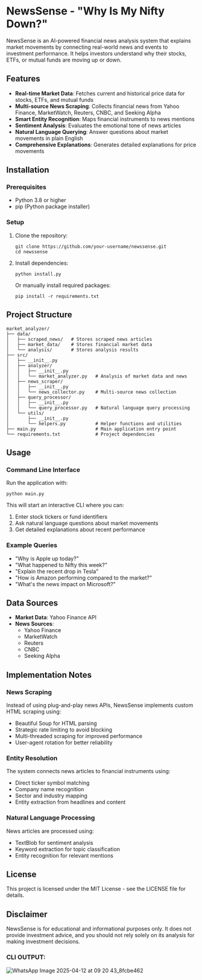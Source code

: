 # NewsSense - "Why Is My Nifty Down?"

NewsSense is an AI-powered financial news analysis system that explains market movements by connecting real-world news and events to investment performance. It helps investors understand why their stocks, ETFs, or mutual funds are moving up or down.

## Features

- **Real-time Market Data**: Fetches current and historical price data for stocks, ETFs, and mutual funds
- **Multi-source News Scraping**: Collects financial news from Yahoo Finance, MarketWatch, Reuters, CNBC, and Seeking Alpha
- **Smart Entity Recognition**: Maps financial instruments to news mentions
- **Sentiment Analysis**: Evaluates the emotional tone of news articles
- **Natural Language Querying**: Answer questions about market movements in plain English
- **Comprehensive Explanations**: Generates detailed explanations for price movements

## Installation

### Prerequisites

- Python 3.8 or higher
- pip (Python package installer)

### Setup

1. Clone the repository:
   ```
   git clone https://github.com/your-username/newssense.git
   cd newssense
   ```

2. Install dependencies:
   ```
   python install.py
   ```
   
   Or manually install required packages:
   ```
   pip install -r requirements.txt
   ```

## Project Structure

```
market_analyzer/
├── data/
│   ├── scraped_news/   # Stores scraped news articles
│   ├── market_data/    # Stores financial market data
│   └── analysis/       # Stores analysis results
├── src/
│   ├── __init__.py
│   ├── analyzer/
│   │   ├── __init__.py
│   │   └── market_analyzer.py   # Analysis of market data and news
│   ├── news_scraper/
│   │   ├── __init__.py
│   │   └── news_collector.py    # Multi-source news collection
│   ├── query_processor/
│   │   ├── __init__.py
│   │   └── query_processor.py   # Natural language query processing
│   └── utils/
│       ├── __init__.py
│       └── helpers.py           # Helper functions and utilities
├── main.py                      # Main application entry point
└── requirements.txt             # Project dependencies
```

## Usage

### Command Line Interface

Run the application with:

```
python main.py
```

This will start an interactive CLI where you can:
1. Enter stock tickers or fund identifiers
2. Ask natural language questions about market movements
3. Get detailed explanations about recent performance

### Example Queries

- "Why is Apple up today?"
- "What happened to Nifty this week?"
- "Explain the recent drop in Tesla"
- "How is Amazon performing compared to the market?"
- "What's the news impact on Microsoft?"

## Data Sources

- **Market Data**: Yahoo Finance API
- **News Sources**:
  - Yahoo Finance
  - MarketWatch
  - Reuters
  - CNBC
  - Seeking Alpha

## Implementation Notes

### News Scraping

Instead of using plug-and-play news APIs, NewsSense implements custom HTML scraping using:
- Beautiful Soup for HTML parsing
- Strategic rate limiting to avoid blocking
- Multi-threaded scraping for improved performance
- User-agent rotation for better reliability

### Entity Resolution

The system connects news articles to financial instruments using:
- Direct ticker symbol matching
- Company name recognition
- Sector and industry mapping
- Entity extraction from headlines and content

### Natural Language Processing

News articles are processed using:
- TextBlob for sentiment analysis
- Keyword extraction for topic classification
- Entity recognition for relevant mentions

## License

This project is licensed under the MIT License - see the LICENSE file for details.

## Disclaimer

NewsSense is for educational and informational purposes only. It does not provide investment advice, and you should not rely solely on its analysis for making investment decisions.

### CLI OUTPUT:

![WhatsApp Image 2025-04-12 at 09 20 43_8fcbe462](https://github.com/user-attachments/assets/7c58d6d0-5e29-4cce-8651-e28fcdf06151)

